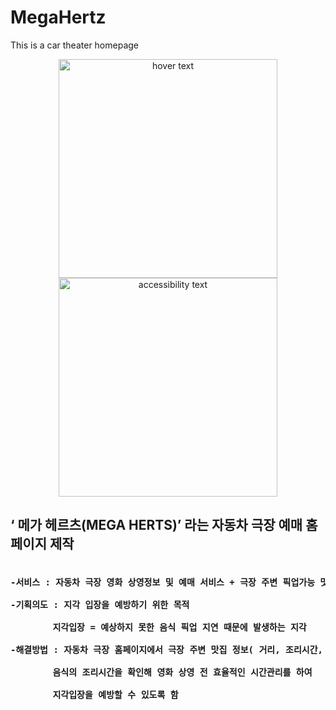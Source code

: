 # MegaHertz
This is a car theater homepage

<p align="center">
  <img src="your_relative_path_here" width="350" title="hover text">
  <img src="your_relative_path_here_number_2_large_name" width="350" alt="accessibility text">
</p>


## ‘ 메가 헤르츠(MEGA HERTS)’ 라는 자동차 극장 예매 홈페이지 제작
<pre><h4><b>-서비스 </b>: 자동차 극장 영화 상영정보 및 예매 서비스 + 극장 주변 픽업가능 맛집 소개 (거리, 조리시간 제공)<br>
<b>-기획의도 </b>: 지각 입장을 예방하기 위한 목적<br>
        지각입장 = 예상하지 못한 음식 픽업 지연 때문에 발생하는 지각 <br>
<b>-해결방법 </b>: 자동차 극장 홈페이지에서 극장 주변 맛집 정보( 거리, 조리시간, 번호 )를 제공<br>
        음식의 조리시간을 확인해 영화 상영 전 효율적인 시간관리를 하여 <br>
        지각입장을 예방할 수 있도록 함</h4></pre>

